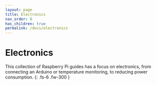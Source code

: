 ```yaml
---
layout: page
title: Electronics
nav_order: 8
has_children: true
permalink: /docs/electronics
---
```


# Electronics

This collection of Raspberry Pi guides has a focus on electronics, from connecting an Arduino or temperature monitoring, to reducing power consumption.
{: .fs-6 .fw-300 }
